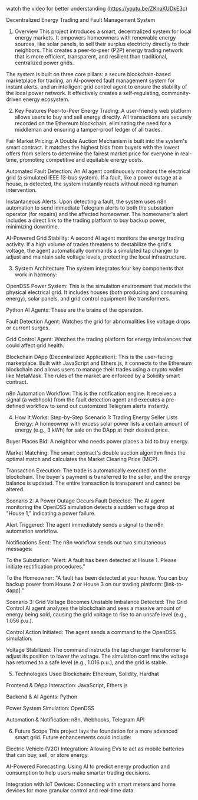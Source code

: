 
watch the video for better understanding (https://youtu.be/ZKnaKUDkE3c)

Decentralized Energy Trading and Fault Management System
1. Overview
This project introduces a smart, decentralized system for local energy markets. It empowers homeowners with renewable energy sources, like solar panels, to sell their surplus electricity directly to their neighbors. This creates a peer-to-peer (P2P) energy trading network that is more efficient, transparent, and resilient than traditional, centralized power grids.

The system is built on three core pillars: a secure blockchain-based marketplace for trading, an AI-powered fault management system for instant alerts, and an intelligent grid control agent to ensure the stability of the local power network. It effectively creates a self-regulating, community-driven energy ecosystem.

2. Key Features
Peer-to-Peer Energy Trading: A user-friendly web platform allows users to buy and sell energy directly. All transactions are securely recorded on the Ethereum blockchain, eliminating the need for a middleman and ensuring a tamper-proof ledger of all trades.

Fair Market Pricing: A Double Auction Mechanism is built into the system's smart contract. It matches the highest bids from buyers with the lowest offers from sellers to determine the fairest market price for everyone in real-time, promoting competitive and equitable energy costs.

Automated Fault Detection: An AI agent continuously monitors the electrical grid (a simulated IEEE 13-bus system). If a fault, like a power outage at a house, is detected, the system instantly reacts without needing human intervention.

Instantaneous Alerts: Upon detecting a fault, the system uses n8n automation to send immediate Telegram alerts to both the substation operator (for repairs) and the affected homeowner. The homeowner's alert includes a direct link to the trading platform to buy backup power, minimizing downtime.

AI-Powered Grid Stability: A second AI agent monitors the energy trading activity. If a high volume of trades threatens to destabilize the grid's voltage, the agent automatically commands a simulated tap changer to adjust and maintain safe voltage levels, protecting the local infrastructure.

3. System Architecture
The system integrates four key components that work in harmony:

OpenDSS Power System: This is the simulation environment that models the physical electrical grid. It includes houses (both producing and consuming energy), solar panels, and grid control equipment like transformers.

Python AI Agents: These are the brains of the operation.

Fault Detection Agent: Watches the grid for abnormalities like voltage drops or current surges.

Grid Control Agent: Watches the trading platform for energy imbalances that could affect grid health.

Blockchain DApp (Decentralized Application): This is the user-facing marketplace. Built with JavaScript and Ethers.js, it connects to the Ethereum blockchain and allows users to manage their trades using a crypto wallet like MetaMask. The rules of the market are enforced by a Solidity smart contract.

n8n Automation Workflow: This is the notification engine. It receives a signal (a webhook) from the fault detection agent and executes a pre-defined workflow to send out customized Telegram alerts instantly.

4. How It Works: Step-by-Step
Scenario 1: Trading Energy
Seller Lists Energy: A homeowner with excess solar power lists a certain amount of energy (e.g., 3 kWh) for sale on the DApp at their desired price.

Buyer Places Bid: A neighbor who needs power places a bid to buy energy.

Market Matching: The smart contract's double auction algorithm finds the optimal match and calculates the Market Clearing Price (MCP).

Transaction Execution: The trade is automatically executed on the blockchain. The buyer's payment is transferred to the seller, and the energy balance is updated. The entire transaction is transparent and cannot be altered.

Scenario 2: A Power Outage Occurs
Fault Detected: The AI agent monitoring the OpenDSS simulation detects a sudden voltage drop at "House 1," indicating a power failure.

Alert Triggered: The agent immediately sends a signal to the n8n automation workflow.

Notifications Sent: The n8n workflow sends out two simultaneous messages:

To the Substation: "Alert: A fault has been detected at House 1. Please initiate rectification procedures."

To the Homeowner: "A fault has been detected at your house. You can buy backup power from House 2 or House 3 on our trading platform: [link-to-dapp]."

Scenario 3: Grid Voltage Becomes Unstable
Imbalance Detected: The Grid Control AI agent analyzes the blockchain and sees a massive amount of energy being sold, causing the grid voltage to rise to an unsafe level (e.g., 1.056 p.u.).

Control Action Initiated: The agent sends a command to the OpenDSS simulation.

Voltage Stabilized: The command instructs the tap changer transformer to adjust its position to lower the voltage. The simulation confirms the voltage has returned to a safe level (e.g., 1.016 p.u.), and the grid is stable.

5. Technologies Used
Blockchain: Ethereum, Solidity, Hardhat

Frontend & DApp Interaction: JavaScript, Ethers.js

Backend & AI Agents: Python

Power System Simulation: OpenDSS

Automation & Notification: n8n, Webhooks, Telegram API

6. Future Scope
This project lays the foundation for a more advanced smart grid. Future enhancements could include:

Electric Vehicle (V2G) Integration: Allowing EVs to act as mobile batteries that can buy, sell, or store energy.

AI-Powered Forecasting: Using AI to predict energy production and consumption to help users make smarter trading decisions.

Integration with IoT Devices: Connecting with smart meters and home devices for more granular control and real-time data.
